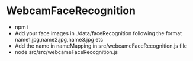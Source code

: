 # WebcamFaceRecognition

- npm i
- Add your face images in ./data/faceRecognition following the format name1.jpg,name2.jpg,name3.jpg etc
- Add the name in nameMapping in src/webcameFaceRecognition.js file
- node src/src/webcameFaceRecognition.js